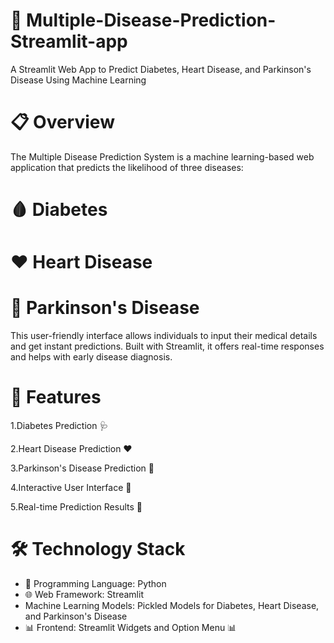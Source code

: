 # 🏥 Multiple-Disease-Prediction-Streamlit-app
A Streamlit Web App to Predict Diabetes, Heart Disease, and Parkinson's Disease Using Machine Learning

# 📋 Overview
The Multiple Disease Prediction System is a machine learning-based web application that predicts the likelihood of three diseases:
# 🩸 Diabetes
# ❤️ Heart Disease
# 🧠 Parkinson's Disease
This user-friendly interface allows individuals to input their medical details and get instant predictions. Built with Streamlit, it offers real-time responses and helps with early disease diagnosis.

# 🚀 Features
1.Diabetes Prediction 🩺

2.Heart Disease Prediction ❤️

3.Parkinson's Disease Prediction 🧠

4.Interactive User Interface 🎨

5.Real-time Prediction Results 🔮

# 🛠️ Technology Stack

- 🐍 Programming Language: Python
- 🌐 Web Framework: Streamlit 
- Machine Learning Models: Pickled Models for Diabetes, Heart Disease, and Parkinson's Disease
- 📊 Frontend: Streamlit Widgets and Option Menu 📊
  
